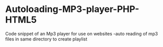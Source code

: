 # Autoloading-MP3-player-PHP-HTML5
Code snippet of an Mp3 player for use on websites -auto reading of mp3 files in same directory to create playlist

